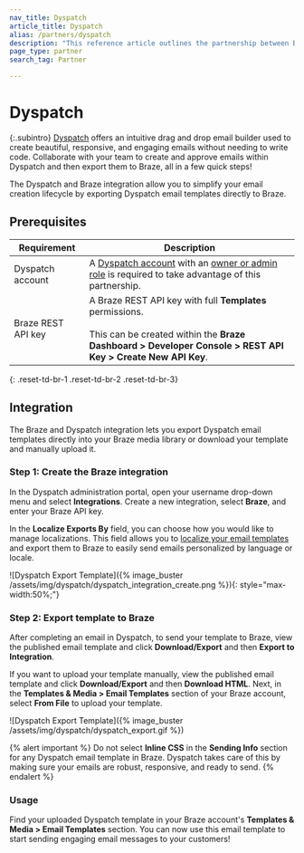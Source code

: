 ```yaml
---
nav_title: Dyspatch
article_title: Dyspatch
alias: /partners/dyspatch
description: "This reference article outlines the partnership between Braze and Dyspatch, a drag-and-drop email builder that allows you to create beautiful, responsive, and engaging emails without the need to write code."
page_type: partner
search_tag: Partner

---
```


# Dyspatch

{:.subintro}
[Dyspatch][1] offers an intuitive drag and drop email builder used to create beautiful, responsive, and engaging emails without needing to write code. Collaborate with your team to create and approve emails within Dyspatch and then export them to Braze, all in a few quick steps! 

The Dyspatch and Braze integration allow you to simplify your email creation lifecycle by exporting Dyspatch email templates directly to Braze.

## Prerequisites

| Requirement | Description |
| ----------- | ----------- |
| Dyspatch account | A [Dyspatch account][3] with an [owner or admin role][4] is required to take advantage of this partnership. |
| Braze REST API key | A Braze REST API key with full **Templates** permissions. <br><br> This can be created within the **Braze Dashboard > Developer Console > REST API Key > Create New API Key**. |
{: .reset-td-br-1 .reset-td-br-2 .reset-td-br-3}

## Integration

The Braze and Dyspatch integration lets you export Dyspatch email templates directly into your Braze media library or download your template and manually upload it. 

### Step 1: Create the Braze integration

In the Dyspatch administration portal, open your username drop-down menu and select **Integrations**. Create a new integration, select **Braze**, and enter your Braze API key.

In the **Localize Exports By** field, you can choose how you would like to manage localizations. This field allows you to [localize your email templates][6] and export them to Braze to easily send emails personalized by language or locale. 

![Dyspatch Export Template]({% image_buster /assets/img/dyspatch/dyspatch_integration_create.png %}){: style="max-width:50%;"}

### Step 2: Export template to Braze

After completing an email in Dyspatch, to send your template to Braze, view the published email template and click **Download/Export** and then **Export to Integration**.

If you want to upload your template manually, view the published email template and  click **Download/Export** and then **Download HTML**. Next, in the **Templates & Media > Email Templates** section of your Braze account, select **From File** to upload your template.

![Dyspatch Export Template]({% image_buster /assets/img/dyspatch/dyspatch_export.gif %})

{% alert important %}
Do not select **Inline CSS** in the **Sending Info** section for any Dyspatch email template in Braze. Dyspatch takes care of this by making sure your emails are robust, responsive, and ready to send.
{% endalert %}

### Usage

Find your uploaded Dyspatch template in your Braze account's **Templates & Media > Email Templates** section. You can now use this email template to start sending engaging email messages to your customers!

[1]: https://www.dyspatch.io
[2]: https://dashboard.braze.com/sign_in
[3]: https://www.dyspatch.io/login/
[4]: https://docs.dyspatch.io/administration/dyspatch_roles/
[5]: https://docs.dyspatch.io/exports/export_to_braze/#download-your-template
[6]: https://docs.dyspatch.io/localization/localizing_a_template/
